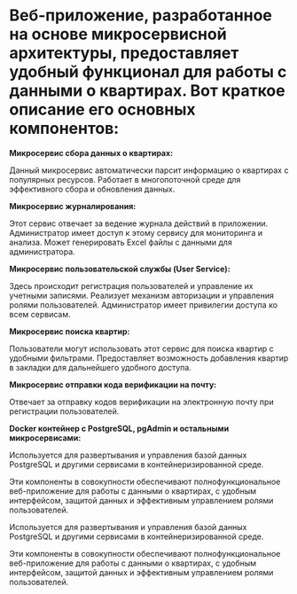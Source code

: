 # Веб-приложение, разработанное на основе микросервисной архитектуры, предоставляет удобный функционал для работы с данными о квартирах. Вот краткое описание его основных компонентов:

**Микросервис сбора данных о квартирах:**

Данный микросервис автоматически парсит информацию о квартирах с популярных ресурсов.
Работает в многопоточной среде для эффективного сбора и обновления данных.

**Микросервис журналирования:**

Этот сервис отвечает за ведение журнала действий в приложении.
Администратор имеет доступ к этому сервису для мониторинга и анализа.
Может генерировать Excel файлы с данными для администратора.

**Микросервис пользовательской службы (User Service):**

Здесь происходит регистрация пользователей и управление их учетными записями.
Реализует механизм авторизации и управления ролями пользователей.
Администратор имеет привилегии доступа ко всем сервисам.

**Микросервис поиска квартир:**

Пользователи могут использовать этот сервис для поиска квартир с удобными фильтрами.
Предоставляет возможность добавления квартир в закладки для дальнейшего удобного доступа.

**Микросервис отправки кода верификации на почту:**

Отвечает за отправку кодов верификации на электронную почту при регистрации пользователей.

**Docker контейнер с PostgreSQL, pgAdmin и остальными микросервисами:**

Используется для развертывания и управления базой данных PostgreSQL и другими сервисами в контейнеризированной среде.

Эти компоненты в совокупности обеспечивают полнофункциональное веб-приложение для работы с данными о квартирах, с удобным интерфейсом, защитой данных и эффективным управлением ролями пользователей.


Используется для развертывания и управления базой данных PostgreSQL и другими сервисами в контейнеризированной среде.

Эти компоненты в совокупности обеспечивают полнофункциональное веб-приложение для работы с данными о квартирах, с удобным интерфейсом, защитой данных и эффективным управлением ролями пользователей.
